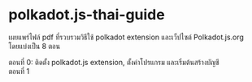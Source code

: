 # polkadot.js-thai-guide
เผยแพร่ไฟล์ pdf ที่รวบรวมวิธีใช้ polkadot extension และเว็ปไซต์ Polkadot.js.org <br />
โดยแบ่งเป็น 8 ตอน<br />

ตอนที่ 0: ติดตั้ง polkadot.js extension, ตั้งค่าโปรแกรม และเริ่มต้นสร้างบัญชี <br />
ตอนที่ 1
